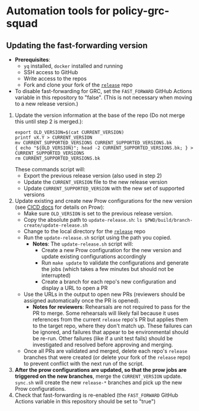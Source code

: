 # Automation tools for policy-grc-squad

## Updating the fast-forwarding version

- **Prerequisites**:
  - `yq` installed, `docker` installed and running
  - SSH access to GitHub
  - Write access to the repos
  - Fork and clone your fork of the [`release`](https://github.com/openshift/release) repo
- To disable fast-forwarding for GRC, set the `FAST_FORWARD` GitHub Actions variable in this repository 
  to "false". (This is not necessary when moving to a new release version.)

1. Update the version information at the base of the repo (Do not merge this until step 2 is merged.):
   ```shell
   export OLD_VERSION=$(cat CURRENT_VERSION)
   printf vX.Y > CURRENT_VERSION
   mv CURRENT_SUPPORTED_VERSIONS CURRENT_SUPPORTED_VERSIONS.bk
   { echo "${OLD_VERSION}"; head -2 CURRENT_SUPPORTED_VERSIONS.bk; } > CURRENT_SUPPORTED_VERSIONS
   rm CURRENT_SUPPORTED_VERSIONS.bk
   ```
   These commands script will:
   - Export the previous release version (also used in step 2)
   - Update the `CURRENT_VERSION` file to the new release version
   - Update `CURRENT_SUPPORTED_VERSION` with the new set of supported versions
2. Update existing and create new Prow configurations for the new version (see
   [CICD docs](https://github.com/stolostron/cicd-docs/blob/main/prow) for details on
   Prow):
   - Make sure `OLD_VERSION` is set to the previous release version.
   - Copy the absolute path to `update-release.sh`: `ls $PWD/build/branch-create/update-release.sh`
   - Change to the local directory for the [`release`](https://github.com/openshift/release) repo
   - Run the `update-release.sh` script using the path you copied.
     - **Notes**: The `update-release.sh` script will:
       - Create a new Prow configuration for the new version and update existing configurations
         accordingly
       - Run `make update` to validate the configurations and generate the jobs (which takes a few
         minutes but should not be interrupted)
       - Create a branch for each repo's new configuration and display a URL to open a PR
   - Use the URLs in the output to open new PRs (reviewers should be assigned automatically once the
     PR is opened).
     - **Notes for reviewers**: Rehearsals are not required to pass for the PR to merge. Some
       rehearsals will likely fail because it uses references from the current `release` repo's PR
       but applies them to the target repo, where they don't match up. These failures can be
       ignored, and failures that appear to be environmental should be re-run. Other failures (like
       if a unit test fails) should be investigated and resolved before approving and merging.
   - Once all PRs are validated and merged, delete each repo's `release` branches that were created
     (or delete your fork of the `release` repo) to prevent conflict with the next run of the
     script.
3. **After the prow configurations are updated, so that the prow jobs are triggered on the new branches**, 
   merge the `CURRENT_VERSION` update. `sync.sh` will create the new `release-*` branches and pick up the 
   new Prow configurations.
4. Check that fast-forwarding is re-enabled (the `FAST_FORWARD` GitHub Actions variable in this 
   repository should be set to "true")
